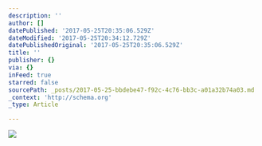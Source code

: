 ```yaml
---
description: ''
author: []
datePublished: '2017-05-25T20:35:06.529Z'
dateModified: '2017-05-25T20:34:12.729Z'
datePublishedOriginal: '2017-05-25T20:35:06.529Z'
title: ''
publisher: {}
via: {}
inFeed: true
starred: false
sourcePath: _posts/2017-05-25-bbdebe47-f92c-4c76-bb3c-a01a32b74a03.md
_context: 'http://schema.org'
_type: Article

---
```

![](https://the-grid-user-content.s3-us-west-2.amazonaws.com/cbd4935c-91a1-4322-a17d-c961d90aba09.jpg)